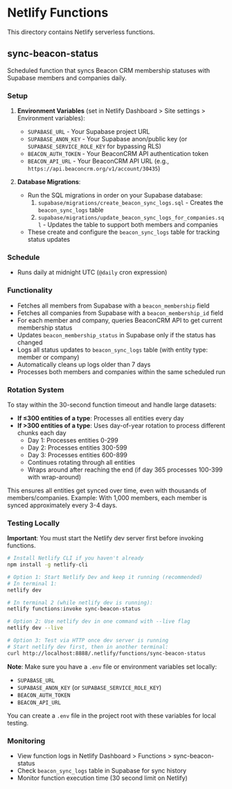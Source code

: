 # Netlify Functions

This directory contains Netlify serverless functions.

## sync-beacon-status

Scheduled function that syncs Beacon CRM membership statuses with Supabase members and companies daily.

### Setup

1. **Environment Variables** (set in Netlify Dashboard > Site settings > Environment variables):
   - `SUPABASE_URL` - Your Supabase project URL
   - `SUPABASE_ANON_KEY` - Your Supabase anon/public key (or `SUPABASE_SERVICE_ROLE_KEY` for bypassing RLS)
   - `BEACON_AUTH_TOKEN` - Your BeaconCRM API authentication token
   - `BEACON_API_URL` - Your BeaconCRM API URL (e.g., `https://api.beaconcrm.org/v1/account/30435`)

2. **Database Migrations**: 
   - Run the SQL migrations in order on your Supabase database:
     1. `supabase/migrations/create_beacon_sync_logs.sql` - Creates the `beacon_sync_logs` table
     2. `supabase/migrations/update_beacon_sync_logs_for_companies.sql` - Updates the table to support both members and companies
   - These create and configure the `beacon_sync_logs` table for tracking status updates

### Schedule

- Runs daily at midnight UTC (`@daily` cron expression)

### Functionality

- Fetches all members from Supabase with a `beacon_membership` field
- Fetches all companies from Supabase with a `beacon_membership_id` field
- For each member and company, queries BeaconCRM API to get current membership status
- Updates `beacon_membership_status` in Supabase only if the status has changed
- Logs all status updates to `beacon_sync_logs` table (with entity type: member or company)
- Automatically cleans up logs older than 7 days
- Processes both members and companies within the same scheduled run

### Rotation System

To stay within the 30-second function timeout and handle large datasets:

- **If ≤300 entities of a type**: Processes all entities every day
- **If >300 entities of a type**: Uses day-of-year rotation to process different chunks each day
  - Day 1: Processes entities 0-299
  - Day 2: Processes entities 300-599
  - Day 3: Processes entities 600-899
  - Continues rotating through all entities
  - Wraps around after reaching the end (if day 365 processes 100-399 with wrap-around)

This ensures all entities get synced over time, even with thousands of members/companies. Example: With 1,000 members, each member is synced approximately every 3-4 days.

### Testing Locally

**Important**: You must start the Netlify dev server first before invoking functions.

```bash
# Install Netlify CLI if you haven't already
npm install -g netlify-cli

# Option 1: Start Netlify Dev and keep it running (recommended)
# In terminal 1:
netlify dev

# In terminal 2 (while netlify dev is running):
netlify functions:invoke sync-beacon-status

# Option 2: Use netlify dev in one command with --live flag
netlify dev --live

# Option 3: Test via HTTP once dev server is running
# Start netlify dev first, then in another terminal:
curl http://localhost:8888/.netlify/functions/sync-beacon-status
```

**Note**: Make sure you have a `.env` file or environment variables set locally:
- `SUPABASE_URL`
- `SUPABASE_ANON_KEY` (or `SUPABASE_SERVICE_ROLE_KEY`)
- `BEACON_AUTH_TOKEN`
- `BEACON_API_URL`

You can create a `.env` file in the project root with these variables for local testing.

### Monitoring

- View function logs in Netlify Dashboard > Functions > sync-beacon-status
- Check `beacon_sync_logs` table in Supabase for sync history
- Monitor function execution time (30 second limit on Netlify)


